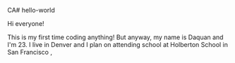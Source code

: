 CA# hello-world

Hi everyone!

This is my first time coding anything!
But anyway, my name is Daquan and I'm 23. I live in Denver and I plan on attending school at Holberton School in San Francisco , 
